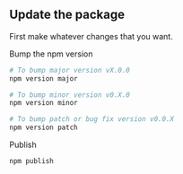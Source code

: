 ## Update the package

First make whatever changes that you want.

Bump the npm version
```bash
# To bump major version vX.0.0
npm version major

# To bump minor version v0.X.0
npm version minor

# To bump patch or bug fix version v0.0.X
npm version patch 
```

Publish
```
npm publish
```
